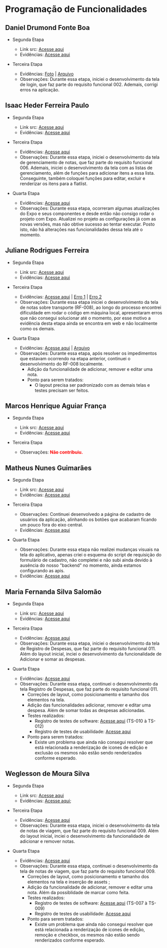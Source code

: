 # Programação de Funcionalidades

## Daniel Drumond Fonte Boa

- Segunda Etapa

  - Link src: [Acesse aqui](../src/etapa-2/Daniel)
  - Evidências: [Acesse aqui](./img/proof-of-execution-daniel.png)

- Terceira Etapa
  - Evidências: [Foto](./img/proof-of-execution-daniel2.png) | [Arquivo](../src/SpeedTrip/screens/LoginScreen.js)
  - Observações: Durante essa etapa, iniciei o desenvolvimento da tela de login, que faz parte do requisito funcional 002. Ademais, corrigi erros na aplicação.

## Isaac Heder Ferreira Paulo

- Segunda Etapa

  - Link src: [Acesse aqui](../src/etapa-2/teste-expo-isaac)
  - Evidências: [Acesse aqui](./img/teste-expo-isaac.png)

- Terceira Etapa
  - Evidências: [Acesse aqui](src/SpeedTrip/screens/NotesManagementScreen.js)
  - Observações: Durante essa etapa, iniciei o desenvolvimento da tela de gerenciamento de notas, que faz parte do requisito funcional 006. Ademais, iniciei o desenvolvimento da tela com as listas de gerenciamento, além de funções para adicionar itens a essa lista. Conseguinte, também coloquei funções para editar, excluir e renderizar os itens para a flatlist.

- Quarta Etapa
  - Evidências: [Acesse aqui](src/SpeedTrip/screens/NotesManagementScreen.js)
  - Observações: Durante essa etapa, ocorreram algumas atualizações do Expo e seus componentes e desde então não consigo rodar o projeto com Expo. Atualizei no projeto as configurações já com as novas versões, mas não obtive sucesso ao tentar executar. Posto isto, não há alterações nas funcionalidades dessa tela até o momento.
 
## Juliane Rodrigues Ferreira

- Segunda Etapa

  - Link src: [Acesse aqui](../src/etapa-2/juliane/app-componentes/app-componentes/)
  - Evidências: [Acesse aqui](./img/expo%20juliane.png)

- Terceira Etapa
  - Evidências: [Acesse aqui](./img/evid_notas_transporte.png) | [Erro 1](./img/ju%20-%20evidencia%20erro%2020-04.jpeg) | [Erro 2](./img/ju%20-%20evidencia%20erro%2023-04.png)
  - Observações: Durante essa etapa iniciei o desenvolvimento da tela de notas sobre transporte (RF-008), ao longo do processo encontrei dificuldade em rodar o código em máquina local, apresentaram erros que não consegui solucionar até o momento, por esse motivo a evidência desta etapa ainda se encontra em web e não localmente como os demais.

- Quarta Etapa
  - Evidências: [Acesse aqui](./img/ju%20-%20evidência_etapa4.png) | [Arquivo](../src/SpeedTrip/screens/NotasTransporteScreen.js)
  - Observações: Durante essa etapa, após resolver os impedimentos que estavam ocorrendo na etapa anterior, continuei o desenvolvimento do RF-008 localmente.
    - Adição da funcionalidade de adicionar, remover e editar uma nota.
    - Ponto para serem tratados:
      - O layout precisa ser padronizado com as demais telas e testes precisam ser feitos.


## Marcos Henrique Aguiar França

- Segunda Etapa

  - Link src: [Acesse aqui](../src/etapa-2/etapa-2/marcos/)
  - Evidências: [Acesse aqui](./img/teste-expo-marcos.png)

- Terceira Etapa
  - Observações: <font color= red>**Não contribuiu.**</font>

## Matheus Nunes Guimarães

- Segunda Etapa

  - Link src: [Acesse aqui](../src/etapa-2/matheus/mthProject)
  - Evidências: [Acesse aqui](./matheus/evidencia/evidencia-mth.jpg)

- Terceira Etapa
   - Observações: Continuei desenvolvedo a página de cadastro de usuários da aplicação, alinhando os botões que acabaram ficando um pouco fora do eixo central.
   - Evidências: [Acesse aqui](./img/evidencia-mth-1.png)

- Quarta Etapa
   - Observações: Durante essa etapa não realizei mudanças visuais na tela do aplicativo, apenas criei o esquema do script de requisição do formulário de cadastro, não completei e não subi ainda devido à ausência do nosso "backend" no momento, ainda estamos configurando as apis.
   - Evidências: [Acesse aqui](./img/evidencia-mth-2.png)

## Maria Fernanda Silva Salomão

- Segunda Etapa

  - Link src: [Acesse aqui](../src/etapa-2/maria/app-expo/app-expo)
  - Evidências: [Acesse aqui](./img/projeto-expo-maria-fernanda.png)

- Terceira Etapa
  - Evidências: [Acesse aqui](https://youtu.be/bV8LSNVcBBs?feature=shared)
  - Observações: Durante essa etapa, iniciei o desenvolvimento da tela de Registro de Despesas, que faz parte do requisito funcional 011. Além do layout inicial, inciei o desenvolvimento da funcionalidade de Adicionar e somar as despesas.

- Quarta Etapa
  - Evidências: [Acesse aqui](https://youtu.be/wqn1NghtUQM?feature=shared)
  - Observações: Durante essa etapa, continuei o desenvolvimento da tela Registro de Despesas, que faz parte do requisito funcional 011.
    - Correções de layout, como posicionamento e tamanho dos elementos na tela.
    - Adição das funcionalidades adicionar, remover e editar uma despesa. Além de somar todas as despesas adicionadas.
    - Testes realizados:
      - Registro de testes de software: [Acesse aqui](https://github.com/ICEI-PUC-Minas-PMV-ADS/pmv-ads-2024-1-e3-proj-mov-t1-time-5-planner-viagem/blob/main/docs/09-Registro%20de%20Testes%20de%20Software.md) (TS-010 à TS-012)
      - Registro de testes de usabilidade: [Acesse aqui](https://github.com/ICEI-PUC-Minas-PMV-ADS/pmv-ads-2024-1-e3-proj-mov-t1-time-5-planner-viagem/blob/main/docs/10-Plano%20de%20Testes%20de%20Usabilidade.md#teste-de-usabilidade---listas-personalizadas-de-itens-para-viagem)
    - Ponto para serem tratados:
      - Existe um problema que ainda não consegui resolver que está relacionada a renderização de icones de edição e exclusão os mesmos não estão sendo renderizados conforme esperado.

## Weglesson de Moura Silva

- Segunda Etapa

  - Link src: [Acesse aqui](../src/etapa-2/weglesson/WeglessonProject)
  - Evidências: [Acesse aqui](https://youtu.be/74XHptVfHRQ);

- Terceira Etapa

  - Evidências: [Acesse aqui](https://youtu.be/5rUu4EZr-zc)
  - Observações: Durante essa etapa, iniciei o desenvolvimento da tela de notas de viagem, que faz parte do requisito funcional 009. Além do layout inicial, inciei o desenvolvimento da funcionalidade de adicionar e remover notas.

- Quarta Etapa
  - Evidências: [Acesse aqui](https://youtu.be/CaPnrghFWxk)
  - Observações: Durante essa etapa, continuei o desenvolvimento da tela de notas de viagem, que faz parte do requisito funcional 009.
    - Correções de layout, como posicionamento e tamanho dos elementos na tela e inserção de assets ;
    - Adição da funcionalidade de adicionar, remover e editar uma nota. Além da possiblidade de marcar como feita.
    - Testes realizados:
      - Registro de testes de software: [Acesse aqui](https://github.com/ICEI-PUC-Minas-PMV-ADS/pmv-ads-2024-1-e3-proj-mov-t1-time-5-planner-viagem/blob/main/docs/09-Registro%20de%20Testes%20de%20Software.md) (TS-007 à TS-009)
      - Registro de testes de usabilidade: [Acesse aqui](https://github.com/ICEI-PUC-Minas-PMV-ADS/pmv-ads-2024-1-e3-proj-mov-t1-time-5-planner-viagem/blob/main/docs/10-Plano%20de%20Testes%20de%20Usabilidade.md#teste-de-usabilidade---listas-personalizadas-de-itens-para-viagem)
    - Ponto para serem tratados:
      - Existe um problema que ainda não consegui resolver que está relacionada a renderização de icones de edição, remoção e checkbox, os mesmos não estão sendo renderizados conforme esperado.
